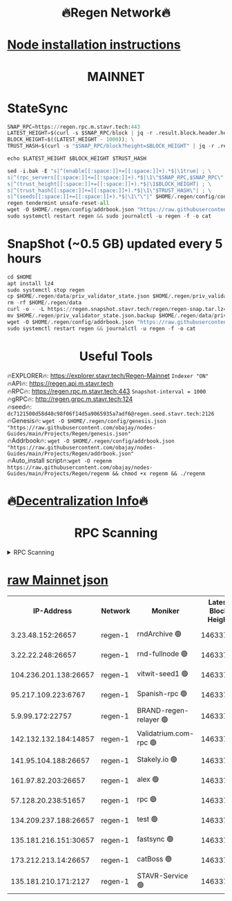 <h1 align="center"> 🔥Regen Network🔥</h1>

[Node installation instructions](https://github.com/obajay/nodes-Guides/tree/main/Projects/Regen)
=
<h1 align="center"> MAINNET</h1>

# StateSync
```python
SNAP_RPC=https://regen.rpc.m.stavr.tech:443
LATEST_HEIGHT=$(curl -s $SNAP_RPC/block | jq -r .result.block.header.height); \
BLOCK_HEIGHT=$((LATEST_HEIGHT - 1000)); \
TRUST_HASH=$(curl -s "$SNAP_RPC/block?height=$BLOCK_HEIGHT" | jq -r .result.block_id.hash)

echo $LATEST_HEIGHT $BLOCK_HEIGHT $TRUST_HASH

sed -i.bak -E "s|^(enable[[:space:]]+=[[:space:]]+).*$|\1true| ; \
s|^(rpc_servers[[:space:]]+=[[:space:]]+).*$|\1\"$SNAP_RPC,$SNAP_RPC\"| ; \
s|^(trust_height[[:space:]]+=[[:space:]]+).*$|\1$BLOCK_HEIGHT| ; \
s|^(trust_hash[[:space:]]+=[[:space:]]+).*$|\1\"$TRUST_HASH\"| ; \
s|^(seeds[[:space:]]+=[[:space:]]+).*$|\1\"\"|" $HOME/.regen/config/config.toml
regen tendermint unsafe-reset-all
wget -O $HOME/.regen/config/addrbook.json "https://raw.githubusercontent.com/obajay/nodes-Guides/main/Projects/Regen/addrbook.json"
sudo systemctl restart regen && sudo journalctl -u regen -f -o cat
```
# SnapShot (~0.5 GB) updated every 5 hours
```python
cd $HOME
apt install lz4
sudo systemctl stop regen
cp $HOME/.regen/data/priv_validator_state.json $HOME/.regen/priv_validator_state.json.backup
rm -rf $HOME/.regen/data
curl -o - -L https://regen.snapshot.stavr.tech/regen/regen-snap.tar.lz4 | lz4 -c -d - | tar -x -C $HOME/.regen --strip-components 2
mv $HOME/.regen/priv_validator_state.json.backup $HOME/.regen/data/priv_validator_state.json
wget -O $HOME/.regen/config/addrbook.json "https://raw.githubusercontent.com/obajay/nodes-Guides/main/Projects/Regen/addrbook.json"
sudo systemctl restart regen && journalctl -u regen -f -o cat
```

 <h1 align="center"> Useful Tools</h1>

🔥EXPLORER🔥:     https://explorer.stavr.tech/Regen-Mainnet        `Indexer "ON"` \
🔥API🔥:          https://regen.api.m.stavr.tech \
🔥RPC🔥:          https://regen.rpc.m.stavr.tech:443              `Snapshot-interval = 1000` \
🔥gRPC🔥:         http://regen.grpc.m.stavr.tech:124 \
🔥seed🔥:      `dc7121500d58d40c98f06f14d5a9065935a7adf6@regen.seed.stavr.tech:2126` \
🔥Genesis🔥:   `wget -O $HOME/.regen/config/genesis.json "https://raw.githubusercontent.com/obajay/nodes-Guides/main/Projects/Regen/genesis.json"` \
🔥Addrbook🔥:  `wget -O $HOME/.regen/config/addrbook.json "https://raw.githubusercontent.com/obajay/nodes-Guides/main/Projects/Regen/addrbook.json"` \
🔥Auto_install script🔥:`wget -O regenm https://raw.githubusercontent.com/obajay/nodes-Guides/main/Projects/Regen/regenm && chmod +x regenm && ./regenm`

🔥[Decentralization Info](https://github.com/obajay/StateSync-snapshots/tree/main/Projects/Regen/Decentralization)🔥
=
<h1 align="center"> RPC Scanning</h1>

<details>
<summary>RPC Scanning</summary>

<h2 align="center"> We scan nodes in real time every 4 hours. And we provide the final result of RPC endpoints.
We cannot influence the operation of these nodes in any way. </h2>


```python
If Voting Power is higher than 0 --> then the Node is a validator of the network and may be subject to attack and be a potential threat to the chain.
```
```python
We marked such validators with a red symbol
```

</details>

[raw Mainnet json](https://rpc-check.regenm.stavr.tech/regenm/rpc-regenm-result.json)
=


<table><tr><th>IP-Address</th><th>Network</th><th>Moniker</th><th>Latest Block Height</th><th>Earliest Block Height</th><th>Catching Up</th><th>Tx Index</th><th>Voting Power</th><th>Scan Time</th></tr><tr><td>3.23.48.152:26657</td><td>regen-1</td><td>rndArchive 🟢</td><td>14633778</td><td>1</td><td>False</td><td>on</td><td>0</td><td>2024-02-10T13:29:59.787565635UTC</td></tr><tr><td>3.22.22.248:26657</td><td>regen-1</td><td>rnd-fullnode 🟢</td><td>14633777</td><td>4134001</td><td>False</td><td>on</td><td>0</td><td>2024-02-10T13:29:56.947251736UTC</td></tr><tr><td>104.236.201.138:26657</td><td>regen-1</td><td>vitwit-seed1 🟢</td><td>14633772</td><td>8943001</td><td>False</td><td>on</td><td>0</td><td>2024-02-10T13:29:26.996073246UTC</td></tr><tr><td>95.217.109.223:6767</td><td>regen-1</td><td>Spanish-rpc 🟢</td><td>14633781</td><td>10068001</td><td>False</td><td>on</td><td>0</td><td>2024-02-10T13:30:18.137919494UTC</td></tr><tr><td>5.9.99.172:22757</td><td>regen-1</td><td>BRAND-regen-relayer 🟢</td><td>14633781</td><td>10782501</td><td>False</td><td>on</td><td>0</td><td>2024-02-10T13:30:18.673900198UTC</td></tr><tr><td>142.132.132.184:14857</td><td>regen-1</td><td>Validatrium.com-rpc 🟢</td><td>14633781</td><td>11175001</td><td>False</td><td>on</td><td>0</td><td>2024-02-10T13:30:18.395333614UTC</td></tr><tr><td>141.95.104.188:26657</td><td>regen-1</td><td>Stakely.io 🟢</td><td>14633775</td><td>13442501</td><td>False</td><td>on</td><td>0</td><td>2024-02-10T13:29:45.889712689UTC</td></tr><tr><td>161.97.82.203:26657</td><td>regen-1</td><td>alex 🟢</td><td>14633778</td><td>13992001</td><td>False</td><td>on</td><td>0</td><td>2024-02-10T13:30:05.139512892UTC</td></tr><tr><td>57.128.20.238:51657</td><td>regen-1</td><td>rpc 🟢</td><td>14633780</td><td>13992001</td><td>False</td><td>on</td><td>0</td><td>2024-02-10T13:30:11.554795158UTC</td></tr><tr><td>134.209.237.188:26657</td><td>regen-1</td><td>test 🟢</td><td>14633783</td><td>13992001</td><td>False</td><td>on</td><td>0</td><td>2024-02-10T13:30:29.312924197UTC</td></tr><tr><td>135.181.216.151:30657</td><td>regen-1</td><td>fastsync 🟢</td><td>14633778</td><td>14457001</td><td>False</td><td>off</td><td>0</td><td>2024-02-10T13:30:04.818369470UTC</td></tr><tr><td>173.212.213.14:26657</td><td>regen-1</td><td>catBoss 🟢</td><td>14633778</td><td>14577001</td><td>False</td><td>on</td><td>0</td><td>2024-02-10T13:30:00.146937778UTC</td></tr><tr><td>135.181.210.171:2127</td><td>regen-1</td><td>STAVR-Service 🟢</td><td>14633785</td><td>14632001</td><td>False</td><td>on</td><td>0</td><td>2024-02-10T13:30:44.176504303UTC</td></tr></table>